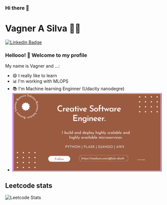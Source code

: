 ### Hi there 👋

<!--
**vagnerasilva/vagnerasilva** is a ✨ _special_ ✨ repository because its `README.md` (this file) appears on your GitHub profile.

Here are some ideas to get you started:

- 🔭 I’m currently working on ...
- 🌱 I’m currently learning ...
- 👯 I’m looking to collaborate on ...
- 🤔 I’m looking for help with ...
- 💬 Ask me about ...
- 📫 How to reach me: ...
- 😄 Pronouns: ...
- ⚡ Fun fact: ...
-->


# Vagner A Silva :man_technologist:

[![Linkedin Badge](https://img.shields.io/badge/-LinkedIn-blue?style=flat-square&logo=Linkedin&logoColor=white&link=https://www.linkedin.com/in/jrmarcelo/)](https://www.linkedin.com/in/vagnerasilva/)



### Hellooo! 👋 Welcome to my profile

My name is Vagner and ...:

 - 😄 I really like to learn
 - 📊 I'm working with MLOPS
 - 📚 I'm Machine learning Enginner (Udacity nanodegre)
 - <img title="image" src="https://github.com/twyle/twyle/blob/main/github-banner-v2.png" />
 
## Leetcode stats

![Leetcode Stats](https://leetcard.jacoblin.cool/vagnerantoniodasilva?theme=dark&&ext=activity)
